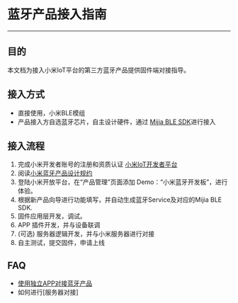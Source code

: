 # 蓝牙产品接入指南
---

## 目的
本文档为接入小米IoT平台的第三方蓝牙产品提供固件端对接指导。

## 接入方式
- 直接使用，小米BLE模组 
- 产品接入方自选蓝牙芯片，自主设计硬件，通过 [Mijia BLE SDK](https://github.com/MiEcosystem/miio_open/blob/master/ble/Mijia%20BLE%20SDK.md)进行接入

## 接入流程
1. 完成小米开发者账号的注册和资质认证 [小米IoT开发者平台](https://iot.mi.com/index.html)
2. 阅读[小米蓝牙产品设计规约](https://github.com/MiEcosystem/miio_open/blob/master/ble/%E5%B0%8F%E7%B1%B3%E8%93%9D%E7%89%99%E4%BA%A7%E5%93%81%E8%AE%BE%E8%AE%A1%E8%A7%84%E7%BA%A6.md)
3. 登陆小米开放平台，在“产品管理”页面添加 Demo：“小米蓝牙开发板”，进行体验。
4. 根据新产品向导进行功能填写，并自动生成蓝牙Service及对应的Mijia BLE SDK.
5. 固件应用层开发，调试。
6. APP 插件开发，并与设备联调
7. (可选) 服务器逻辑开发，并与小米服务器进行对接
8. 自主测试，提交固件，申请上线

## FAQ
- [使用独立APP对接蓝牙产品](https://github.com/MiEcosystem/mijiaSDK)
- 如何进行[服务器对接] 



 

